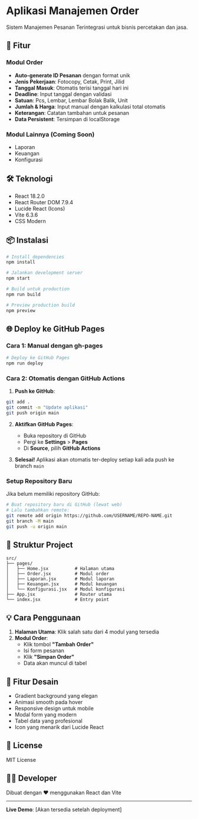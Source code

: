 # Aplikasi Manajemen Order

Sistem Manajemen Pesanan Terintegrasi untuk bisnis percetakan dan jasa.

## 🚀 Fitur

### Modul Order
- **Auto-generate ID Pesanan** dengan format unik
- **Jenis Pekerjaan**: Fotocopy, Cetak, Print, Jilid
- **Tanggal Masuk**: Otomatis terisi tanggal hari ini
- **Deadline**: Input tanggal dengan validasi
- **Satuan**: Pcs, Lembar, Lembar Bolak Balik, Unit
- **Jumlah & Harga**: Input manual dengan kalkulasi total otomatis
- **Keterangan**: Catatan tambahan untuk pesanan
- **Data Persistent**: Tersimpan di localStorage

### Modul Lainnya (Coming Soon)
- Laporan
- Keuangan
- Konfigurasi

## 🛠️ Teknologi

- React 18.2.0
- React Router DOM 7.9.4
- Lucide React (Icons)
- Vite 6.3.6
- CSS Modern

## 📦 Instalasi

```bash
# Install dependencies
npm install

# Jalankan development server
npm start

# Build untuk production
npm run build

# Preview production build
npm preview
```

## 🌐 Deploy ke GitHub Pages

### Cara 1: Manual dengan gh-pages

```bash
# Deploy ke GitHub Pages
npm run deploy
```

### Cara 2: Otomatis dengan GitHub Actions

1. **Push ke GitHub**:
```bash
git add .
git commit -m "Update aplikasi"
git push origin main
```

2. **Aktifkan GitHub Pages**:
   - Buka repository di GitHub
   - Pergi ke **Settings** > **Pages**
   - Di **Source**, pilih **GitHub Actions**
   
3. **Selesai!** Aplikasi akan otomatis ter-deploy setiap kali ada push ke branch `main`

### Setup Repository Baru

Jika belum memiliki repository GitHub:

```bash
# Buat repository baru di GitHub (lewat web)
# Lalu tambahkan remote:
git remote add origin https://github.com/USERNAME/REPO-NAME.git
git branch -M main
git push -u origin main
```

## 📝 Struktur Project

```
src/
├── pages/
│   ├── Home.jsx          # Halaman utama
│   ├── Order.jsx         # Modul order
│   ├── Laporan.jsx       # Modul laporan
│   ├── Keuangan.jsx      # Modul keuangan
│   └── Konfigurasi.jsx   # Modul konfigurasi
├── App.jsx               # Router utama
└── index.jsx             # Entry point
```

## 💡 Cara Penggunaan

1. **Halaman Utama**: Klik salah satu dari 4 modul yang tersedia
2. **Modul Order**: 
   - Klik tombol **"Tambah Order"**
   - Isi form pesanan
   - Klik **"Simpan Order"**
   - Data akan muncul di tabel

## 🎨 Fitur Desain

- Gradient background yang elegan
- Animasi smooth pada hover
- Responsive design untuk mobile
- Modal form yang modern
- Tabel data yang profesional
- Icon yang menarik dari Lucide React

## 📄 License

MIT License

## 👨‍💻 Developer

Dibuat dengan ❤️ menggunakan React dan Vite

---

**Live Demo**: [Akan tersedia setelah deployment]
